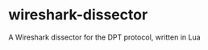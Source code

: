 wireshark-dissector
===================

A Wireshark dissector for the DPT protocol, written in Lua
